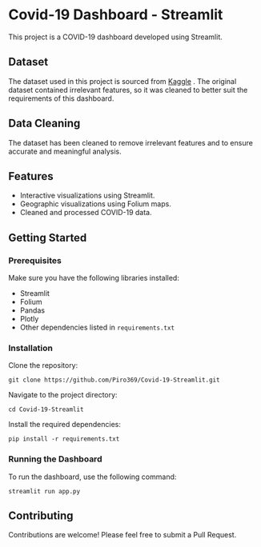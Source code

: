 # Covid-19 Dashboard - Streamlit
This project is a COVID-19 dashboard developed using Streamlit.

## Dataset 
The dataset used in this project is sourced from [Kaggle](https://www.kaggle.com/datasets/imdevskp/corona-virus-report) . The original dataset contained irrelevant features, so it was cleaned to better suit the requirements of this dashboard.

## Data Cleaning
The dataset has been cleaned to remove irrelevant features and to ensure accurate and meaningful analysis.

## Features
- Interactive visualizations using Streamlit.
- Geographic visualizations using Folium maps.
- Cleaned and processed COVID-19 data.

## Getting Started
### Prerequisites
Make sure you have the following libraries installed:
- Streamlit
- Folium
- Pandas
- Plotly
- Other dependencies listed in `requirements.txt`

### Installation
Clone the repository:
```
git clone https://github.com/Piro369/Covid-19-Streamlit.git
```
Navigate to the project directory:
```
cd Covid-19-Streamlit
```
Install the required dependencies:
```
pip install -r requirements.txt
```

### Running the Dashboard
To run the dashboard, use the following command:
```
streamlit run app.py
```

## Contributing
Contributions are welcome! Please feel free to submit a Pull Request.





